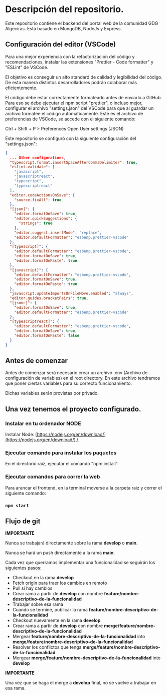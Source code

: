 # Descripción del repositorio.

Este repositorio contiene el backend del portal web de la comunidad GDG Algeciras. Está basado en MongoDB, NodeJs y Express.

## Configuración del editor (VSCode)

Para una mejor experiencia con la refactorización del código y recomendaciones, instalar las extensiones "Prettier - Code formatter" y "ESLint" de VSCode.

El objetivo es conseguir un alto standard de calidad y legibilidad del código. De esta manera distintos desarrolladores podrán colaborar más eficientemente.

El código debe estar correctamente formateado antes de enviarlo a GitHub. Para eso se debe ejecutar el npm script "prettier", o incluso mejor, configurar el archivo "settings.json" del VSCode para que al guardar un archivo formatee el código automáticamente. Este es el archivo de preferencias de VSCode, se accede con el siguiente comando: 

Ctrl + Shift + P > Preferences Open User settings (JSON)

Este repositorio se configuró con la siguiente configuración del "settings.json":

```json
{
  ... Other configurations,
  "typescript.format.insertSpaceAfterCommaDelimiter": true,
  "eslint.validate": [
    "javascript",
    "javascriptreact",
    "typescript",
    "typescriptreact"
  ],
  "editor.codeActionsOnSave": {
    "source.fixAll": true
  },
  "[json]": {
    "editor.formatOnSave": true,
    "editor.quickSuggestions": {
      "strings": true
    },
    "editor.suggest.insertMode": "replace",
    "editor.defaultFormatter": "esbenp.prettier-vscode"
  },
  "[typescript]": {
    "editor.defaultFormatter": "esbenp.prettier-vscode",
    "editor.formatOnSave": true,
    "editor.formatOnPaste": true
  },
  "[javascript]": {
    "editor.defaultFormatter": "esbenp.prettier-vscode",
    "editor.formatOnSave": true,
    "editor.formatOnPaste": true
  },
  "javascript.updateImportsOnFileMove.enabled": "always",
  "editor.guides.bracketPairs": true,
  "[jsonc]": {
    "editor.formatOnSave": true,
    "editor.defaultFormatter": "esbenp.prettier-vscode"
  },
  "[typescriptreact]": {
    "editor.defaultFormatter": "esbenp.prettier-vscode",
    "editor.formatOnSave": true,
    "editor.formatOnPaste": false
  }
}
```

## Antes de comenzar

Antes de comenzar será necesario crear un archivo .env (Archivo de configuración de variables) en el root directory. En este archivo tendremos que poner ciertas variables para su correcto funcionamiento.

Dichas variables serán provistas por privado.

## Una vez tenemos el proyecto configurado.

### Instalar en tu ordenador NODE

Instalar Node: [https://nodejs.org/en/download/](https://nodejs.org/en/download/).\

### Ejecutar comando para instalar los paquetes

En el directorio raiz, ejecutar el comando "npm install".

### Ejecutar comandos para correr la web

Para arancar el frontend, en la terminal moverse a la carpeta raiz y correr el siguiente comando:

### `npm start`

## Flujo de git

**IMPORTANTE**

Nunca se trabajará directamente sobre la rama **develop** o **main**.

Nunca se hará un push directamente a la rama **main**.

Cada vez que querramos implementar una funcionalidad se seguirán los siguientes pasos:

- Checkout en la rama **develop**
- Fetch origin para traer los cambios en remoto
- Pull si hay cambios
- Crear rama a partir de **develop** con nombre **feature/nombre-descriptivo-de-la-funcionalidad**
- Trabajar sobre esa rama
- Cuando se termine, publicar la rama **feature/nombre-descriptivo-de-la-funcionalidad**
- Checkout nuevamente en la rama **develop**
- Crear rama a partir de **develop** con nombre **merge/feature/nombre-descriptivo-de-la-funcionalidad**
- Mergear **feature/nombre-descriptivo-de-la-funcionalidad** into **merge/feature/nombre-descriptivo-de-la-funcionalidad**
- Resolver los conflictos que tenga **merge/feature/nombre-descriptivo-de-la-funcionalidad**
- Mergear **merge/feature/nombre-descriptivo-de-la-funcionalidad** into **develop**

**IMPORTANTE**

Una vez que se haga el merge a **develop** final, no se vuelve a trabajar en esa rama.
